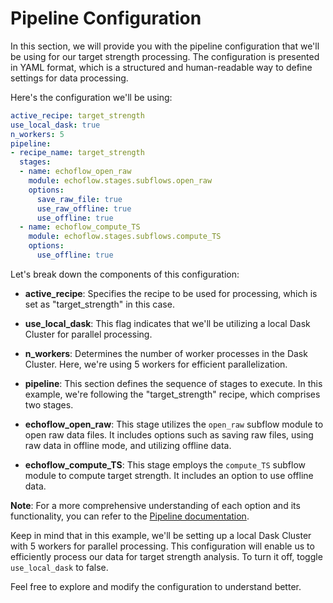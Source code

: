 # Pipeline Configuration
In this section, we will provide you with the pipeline configuration that we'll be using for our target strength processing. The configuration is presented in YAML format, which is a structured and human-readable way to define settings for data processing.

Here's the configuration we'll be using:

```yaml
active_recipe: target_strength 
use_local_dask: true
n_workers: 5
pipeline:
- recipe_name: target_strength
  stages:
  - name: echoflow_open_raw
    module: echoflow.stages.subflows.open_raw
    options:
      save_raw_file: true
      use_raw_offline: true
      use_offline: true
  - name: echoflow_compute_TS
    module: echoflow.stages.subflows.compute_TS
    options:
      use_offline: true
```

Let's break down the components of this configuration:

- **active_recipe**: Specifies the recipe to be used for processing, which is set as "target_strength" in this case.

- **use_local_dask**: This flag indicates that we'll be utilizing a local Dask Cluster for parallel processing.

- **n_workers**: Determines the number of worker processes in the Dask Cluster. Here, we're using 5 workers for efficient parallelization.

- **pipeline**: This section defines the sequence of stages to execute. In this example, we're following the "target_strength" recipe, which comprises two stages.

- **echoflow_open_raw**: This stage utilizes the `open_raw` subflow module to open raw data files. It includes options such as saving raw files, using raw data in offline mode, and utilizing offline data.

- **echoflow_compute_TS**: This stage employs the `compute_TS` subflow module to compute target strength. It includes an option to use offline data.

**Note**: For a more comprehensive understanding of each option and its functionality, you can refer to the [Pipeline documentation](https://github.com/OSOceanAcoustics/echoflow/blob/dev/docs/configuration/pipeline.md).

Keep in mind that in this example, we'll be setting up a local Dask Cluster with 5 workers for parallel processing. This configuration will enable us to efficiently process our data for target strength analysis. To turn it off, toggle `use_local_dask` to false.

Feel free to explore and modify the configuration to understand better.